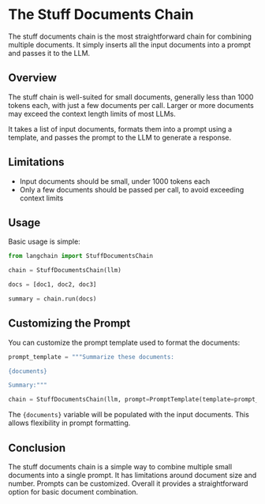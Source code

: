 
# The Stuff Documents Chain

The stuff documents chain is the most straightforward chain for combining multiple documents. It simply inserts all the input documents into a prompt and passes it to the LLM.

## Overview

The stuff chain is well-suited for small documents, generally less than 1000 tokens each, with just a few documents per call. Larger or more documents may exceed the context length limits of most LLMs. 

It takes a list of input documents, formats them into a prompt using a template, and passes the prompt to the LLM to generate a response.

## Limitations

- Input documents should be small, under 1000 tokens each
- Only a few documents should be passed per call, to avoid exceeding context limits

## Usage

Basic usage is simple:

```python
from langchain import StuffDocumentsChain

chain = StuffDocumentsChain(llm)

docs = [doc1, doc2, doc3]

summary = chain.run(docs) 
```

## Customizing the Prompt

You can customize the prompt template used to format the documents:

```python 
prompt_template = """Summarize these documents:

{documents}

Summary:"""

chain = StuffDocumentsChain(llm, prompt=PromptTemplate(template=prompt_template))
```

The `{documents}` variable will be populated with the input documents. This allows flexibility in prompt formatting.

## Conclusion

The stuff documents chain is a simple way to combine multiple small documents into a single prompt. It has limitations around document size and number. Prompts can be customized. Overall it provides a straightforward option for basic document combination.
